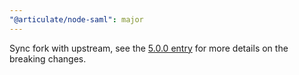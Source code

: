 ```yaml
---
"@articulate/node-saml": major
---
```


Sync fork with upstream, see the [5.0.0 entry](#500-2024-02-27) for more details on the breaking changes.
